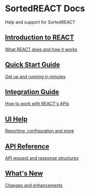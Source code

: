 <style type="text/css">
    .col-md-10 {
        width: 100%;
    }

    .sideaffix {
        display: none;
    }

    .subnav {
        display: none !important;
    }
</style>

<div class="header-container">
    <h1 id="big-header" class="text--underlined text--header"><span>SortedREACT </span><span>Docs</span></h1>
    <p class="text--center">
        Help and support for SortedREACT
    </p>
</div>
<div class="button-container">
    <a href="/react/help/overview.html">
        <div class="homepage-container">
            <h2>Introduction to REACT</h2>
            <p>
                What REACT does and how it works
            </p>
        </div>
    </a>
    <a href="/react/help/quick-start.html">
        <div class="homepage-container">
            <h2>Quick Start Guide</h2>
            <p>
                Get up and running in minutes
            </p>
        </div>
    </a>
    <a href="/react/help/integration-guide.html">
        <div class="homepage-container">
            <h2>Integration Guide</h2>
            <p>
                How to work with REACT's APIs
            </p>
        </div>
    </a>
    <a href="/react/help/ui-help.html">
        <div class="homepage-container">
            <h2>UI Help</h2>
            <p>
                Reporting, configuration and more
            </p>
        </div>
    </a>
    <a href="https://docs.sorted.com/react/api">
        <div class="homepage-container">
            <h2>API Reference</h2>
            <p>
                API request and response structures
            </p>
        </div>
    </a>
    <a href="/react/help/changelog.html">
        <div class="homepage-container">
            <h2>What's New</h2>
            <p>
                Changes and enhancements
            </p>
        </div>
    </a>       
</div>
